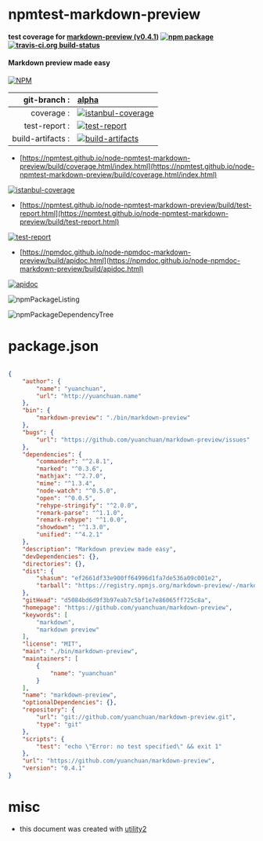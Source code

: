 # npmtest-markdown-preview

#### test coverage for  [markdown-preview (v0.4.1)](https://github.com/yuanchuan/markdown-preview)  [![npm package](https://img.shields.io/npm/v/npmtest-markdown-preview.svg?style=flat-square)](https://www.npmjs.org/package/npmtest-markdown-preview) [![travis-ci.org build-status](https://api.travis-ci.org/npmtest/node-npmtest-markdown-preview.svg)](https://travis-ci.org/npmtest/node-npmtest-markdown-preview)

#### Markdown preview made easy

[![NPM](https://nodei.co/npm/markdown-preview.png?downloads=true&downloadRank=true&stars=true)](https://www.npmjs.com/package/markdown-preview)

| git-branch : | [alpha](https://github.com/npmtest/node-npmtest-markdown-preview/tree/alpha)|
|--:|:--|
| coverage : | [![istanbul-coverage](https://npmtest.github.io/node-npmtest-markdown-preview/build/coverage.badge.svg)](https://npmtest.github.io/node-npmtest-markdown-preview/build/coverage.html/index.html)|
| test-report : | [![test-report](https://npmtest.github.io/node-npmtest-markdown-preview/build/test-report.badge.svg)](https://npmtest.github.io/node-npmtest-markdown-preview/build/test-report.html)|
| build-artifacts : | [![build-artifacts](https://npmtest.github.io/node-npmtest-markdown-preview/glyphicons_144_folder_open.png)](https://github.com/npmtest/node-npmtest-markdown-preview/tree/gh-pages/build)|

- [https://npmtest.github.io/node-npmtest-markdown-preview/build/coverage.html/index.html](https://npmtest.github.io/node-npmtest-markdown-preview/build/coverage.html/index.html)

[![istanbul-coverage](https://npmtest.github.io/node-npmtest-markdown-preview/build/screenCapture.buildCi.browser.%252Ftmp%252Fbuild%252Fcoverage.lib.html.png)](https://npmtest.github.io/node-npmtest-markdown-preview/build/coverage.html/index.html)

- [https://npmtest.github.io/node-npmtest-markdown-preview/build/test-report.html](https://npmtest.github.io/node-npmtest-markdown-preview/build/test-report.html)

[![test-report](https://npmtest.github.io/node-npmtest-markdown-preview/build/screenCapture.buildCi.browser.%252Ftmp%252Fbuild%252Ftest-report.html.png)](https://npmtest.github.io/node-npmtest-markdown-preview/build/test-report.html)

- [https://npmdoc.github.io/node-npmdoc-markdown-preview/build/apidoc.html](https://npmdoc.github.io/node-npmdoc-markdown-preview/build/apidoc.html)

[![apidoc](https://npmdoc.github.io/node-npmdoc-markdown-preview/build/screenCapture.buildCi.browser.%252Ftmp%252Fbuild%252Fapidoc.html.png)](https://npmdoc.github.io/node-npmdoc-markdown-preview/build/apidoc.html)

![npmPackageListing](https://npmtest.github.io/node-npmtest-markdown-preview/build/screenCapture.npmPackageListing.svg)

![npmPackageDependencyTree](https://npmtest.github.io/node-npmtest-markdown-preview/build/screenCapture.npmPackageDependencyTree.svg)



# package.json

```json

{
    "author": {
        "name": "yuanchuan",
        "url": "http://yuanchuan.name"
    },
    "bin": {
        "markdown-preview": "./bin/markdown-preview"
    },
    "bugs": {
        "url": "https://github.com/yuanchuan/markdown-preview/issues"
    },
    "dependencies": {
        "commander": "^2.8.1",
        "marked": "^0.3.6",
        "mathjax": "^2.7.0",
        "mime": "^1.3.4",
        "node-watch": "^0.5.0",
        "open": "^0.0.5",
        "rehype-stringify": "^2.0.0",
        "remark-parse": "^1.1.0",
        "remark-rehype": "^1.0.0",
        "showdown": "^1.3.0",
        "unified": "^4.2.1"
    },
    "description": "Markdown preview made easy",
    "devDependencies": {},
    "directories": {},
    "dist": {
        "shasum": "ef2661df33e900ff64996d1fa7de536a09c001e2",
        "tarball": "https://registry.npmjs.org/markdown-preview/-/markdown-preview-0.4.1.tgz"
    },
    "gitHead": "d5084bd6d9f3b97eab7c5bf1e7e86065ff725c8a",
    "homepage": "https://github.com/yuanchuan/markdown-preview",
    "keywords": [
        "markdown",
        "markdown preview"
    ],
    "license": "MIT",
    "main": "./bin/markdown-preview",
    "maintainers": [
        {
            "name": "yuanchuan"
        }
    ],
    "name": "markdown-preview",
    "optionalDependencies": {},
    "repository": {
        "url": "git://github.com/yuanchuan/markdown-preview.git",
        "type": "git"
    },
    "scripts": {
        "test": "echo \"Error: no test specified\" && exit 1"
    },
    "url": "https://github.com/yuanchuan/markdown-preview",
    "version": "0.4.1"
}
```



# misc
- this document was created with [utility2](https://github.com/kaizhu256/node-utility2)
